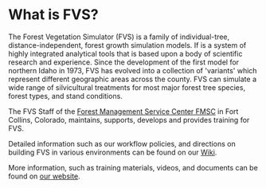 <body>
<h1>What is FVS?</h1>
<p>The Forest Vegetation Simulator (FVS) is a family of individual-tree, distance-independent, forest growth simulation models.  If is a system of highly integrated analytical tools that is based upon a body of scientific research and experience.  Since the development of the first model for northern Idaho in 1973, FVS has evolved into a collection of 'variants' which represent different geographic areas across the county.  FVS can simulate a wide range of silvicultural treatments for most major forest tree species, forest types, and stand conditions.</p>
<p>The FVS Staff of the <a href="https://www.fs.fed.us/forestmanagement/aboutus/fmsc.shtml">Forest Management Service Center FMSC</a> in Fort Collins, Colorado, maintains, supports, develops and provides training for FVS.</p>
<p>Detailed information such as our workflow policies, and directions on building FVS in various environments can be found on our <a href="https://github.com/USDAForestService/ForestVegetationSimulator/wiki">Wiki</a>.</p>
<p>More information, such as training materials, videos, and documents can be found on <a href="https://www.fs.fed.us/fvs/index.shtml">our website</a>.</p>
</body>
